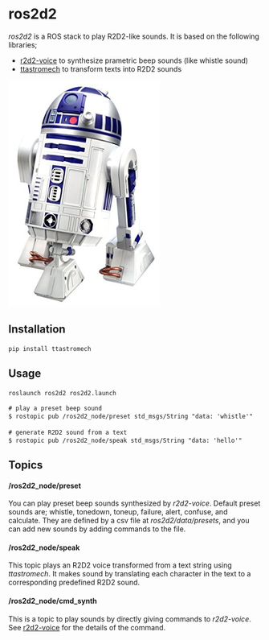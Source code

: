 # ros2d2
*ros2d2* is a ROS stack to play R2D2-like sounds. It is based on the following libraries;
- <a href="http://kevinboone.net/README_r2d2-voice.html">r2d2-voice</a> to synthesize prametric beep sounds (like whistle sound)
- <a href="https://pypi.python.org/pypi/ttastromech">ttastromech</a> to transform texts into R2D2 sounds

![R2D2](data/figs/r2d2.jpg "R2D2")
## Installation

```
pip install ttastromech
```

## Usage
```
roslaunch ros2d2 ros2d2.launch
```

```
# play a preset beep sound
$ rostopic pub /ros2d2_node/preset std_msgs/String "data: 'whistle'"

# generate R2D2 sound from a text
$ rostopic pub /ros2d2_node/speak std_msgs/String "data: 'hello'"
```


## Topics
#### /ros2d2_node/preset
You can play preset beep sounds synthesized by *r2d2-voice*. Default preset sounds are; whistle, tonedown, toneup, failure, alert, confuse, and calculate. They are defined by a csv file at *ros2d2/data/presets*, and you can add new sounds by adding commands to the file.

#### /ros2d2_node/speak
This topic plays an R2D2 voice transformed from a text string using *ttastromech*. It makes sound by translating each character in the text to a corresponding predefined R2D2 sound. 

#### /ros2d2_node/cmd_synth
This is a topic to play sounds by directly giving commands to *r2d2-voice*. See <a href="http://kevinboone.net/README_r2d2-voice.html">r2d2-voice</a> for the details of the command.
